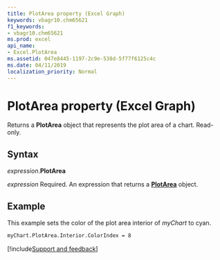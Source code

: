 ```yaml
---
title: PlotArea property (Excel Graph)
keywords: vbagr10.chm65621
f1_keywords:
- vbagr10.chm65621
ms.prod: excel
api_name:
- Excel.PlotArea
ms.assetid: 047e8445-1197-2c9e-538d-5f77f6125c4c
ms.date: 04/11/2019
localization_priority: Normal
---
```



# PlotArea property (Excel Graph)

Returns a **PlotArea** object that represents the plot area of a chart. Read-only.


## Syntax

_expression_.**PlotArea**

_expression_ Required. An expression that returns a **[PlotArea](Excel.PlotArea-graph-object.md)** object.

## Example

This example sets the color of the plot area interior of _myChart_ to cyan.

```vb
myChart.PlotArea.Interior.ColorIndex = 8
```

[!include[Support and feedback](~/includes/feedback-boilerplate.md)]